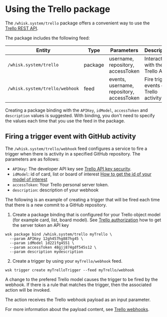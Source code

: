 <!--
#
# Licensed to the Apache Software Foundation (ASF) under one or more
# contributor license agreements.  See the NOTICE file distributed with
# this work for additional information regarding copyright ownership.
# The ASF licenses this file to You under the Apache License, Version 2.0
# (the "License"); you may not use this file except in compliance with
# the License.  You may obtain a copy of the License at
#
#     http://www.apache.org/licenses/LICENSE-2.0
#
# Unless required by applicable law or agreed to in writing, software
# distributed under the License is distributed on an "AS IS" BASIS,
# WITHOUT WARRANTIES OR CONDITIONS OF ANY KIND, either express or implied.
# See the License for the specific language governing permissions and
# limitations under the License.
#
-->

# Using the Trello package

The `/whisk.system/trello` package offers a convenient way to use the [Trello REST API](https://developers.trello.com/reference#tokenstoken-1).

The package includes the following feed:

| Entity | Type | Parameters | Description |
| --- | --- | --- | --- |
| `/whisk.system/trello` | package | username, repository, accessToken | Interact with the Trello API |
| `/whisk.system/trello/webhook` | feed | events, username, repository, accessToken | Fire trigger events on Trello activity |

Creating a package binding with the `APIKey`, `idModel`, `accessToken` and `description` values is suggested.  With binding, you don't need to specify the values each time that you use the feed in the package.

## Firing a trigger event with GitHub activity

The `/whisk.system/trello/webhook` feed configures a service to fire a trigger when there is activity in a specified GitHub repository. The parameters are as follows:

- `APIKey`: The  developer API key see [Trello API key security](https://developers.trello.com/docs/api-key-security).
- `idModel`: id of card, list or board of interest [How to get the id of your model of interest](https://stackoverflow.com/questions/26552278/trello-api-getting-boards-lists-cards-information)
- `accessToken`: Your Trello personal server token. 
- `description`: description of your webhook

The following is an example of creating a trigger that will be fired each time that there is a new commit to a GitHub repository.



1. Create a package binding that is configured for your Trello object model (for example card, list, board model). See [Trello authorization](https://developers.trello.com/page/authorization) how to get the server token an  API key

  ```
  wsk package bind /whisk.system/trello myTrello \
    --param APIKey 12gh457hg887hg45 \
    --param idModel 1d221fg4551 \
    --param accessToken 48gjj874gdf545s12 \
    --param description mydescription 
  ```

2. Create a trigger by using your `myTrello/webhook` feed.

  ```
  wsk trigger create myTrelloTrigger --feed myTrello/webhook 
  ```

  A change  to the prefered Trello model  causes the trigger to be fired by the webhook. If there is a rule that matches the trigger, then the associated action will be invoked.

  The action receives the Trello webhook payload as an input parameter.

  For more information about the payload content, see  [Trello webhooks](https://developers.trello.com/page/webhooks).
